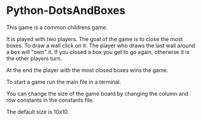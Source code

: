 # Python-DotsAndBoxes 
This game is a common childrens game. 

It is played with two players. The goal of the game is to close the most boxes. To draw a wall click on it. The player who draws the last wall around a box will "own" it. If you closed a box you get to go again, otherwise it is the other players turn.

At the end the player with the most closed boxes wins the game.

To start a game run the main file in a terminal.

You can change the size of the game board by changing the column and row constants in the constants file.

The default size is 10x10.
